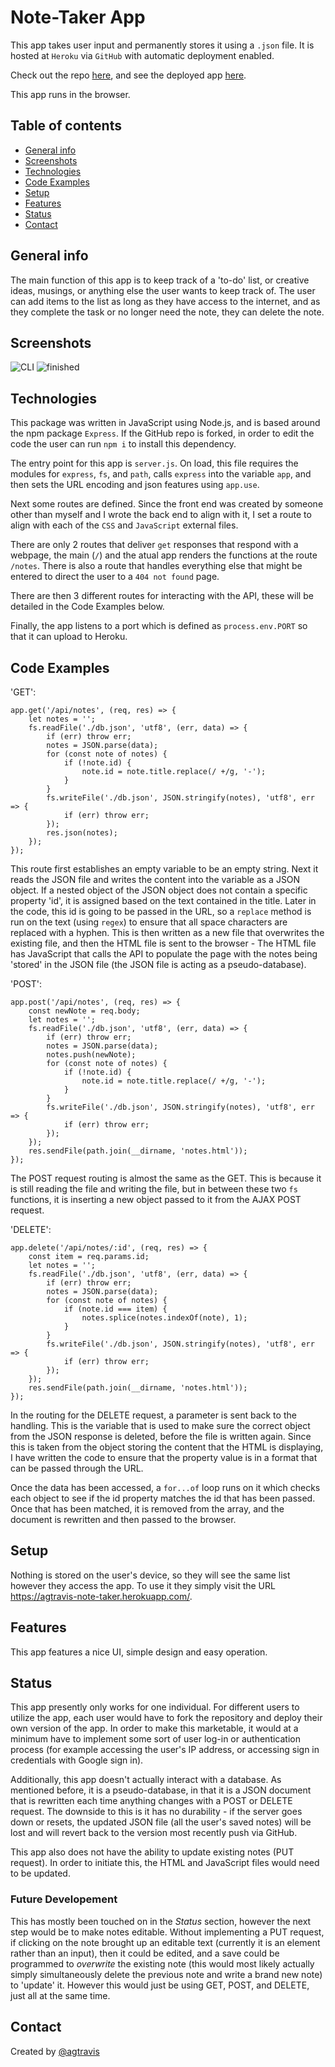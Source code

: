 # Note-Taker App

This app takes user input and permanently stores it using a `.json` file. It is hosted at `Heroku` via `GitHub` with automatic deployment enabled.

Check out the repo [here](https://github.com/agtravis/note-taker), and see the deployed app [here](https://agtravis-note-taker.herokuapp.com/).

This app runs in the browser.

## Table of contents

- [General info](#general-info)
- [Screenshots](#screenshots)
- [Technologies](#technologies)
- [Code Examples](#code-examples)
- [Setup](#setup)
- [Features](#features)
- [Status](#status)
- [Contact](#contact)

## General info

The main function of this app is to keep track of a 'to-do' list, or creative ideas, musings, or anything else the user wants to keep track of. The user can add items to the list as long as they have access to the internet, and as they complete the task or no longer need the note, they can delete the note.

## Screenshots

![CLI](https://github.com/agtravis/node-resume-generator/blob/master/assets/images/CLI.PNG)
![finished](https://github.com/agtravis/node-resume-generator/blob/master/assets/images/output.PNG)

## Technologies

This package was written in JavaScript using Node.js, and is based around the npm package `Express`. If the GitHub repo is forked, in order to edit the code the user can run `npm i` to install this dependency.

The entry point for this app is `server.js`. On load, this file requires the modules for `express`, `fs`, and `path`, calls `express` into the variable `app`, and then sets the URL encoding and json features using `app.use`.

Next some routes are defined. Since the front end was created by someone other than myself and I wrote the back end to align with it, I set a route to align with each of the `CSS` and `JavaScript` external files.

There are only 2 routes that deliver `get` responses that respond with a webpage, the main (`/`) and the atual app renders the functions at the route `/notes`. There is also a route that handles everything else that might be entered to direct the user to a `404 not found` page.

There are then 3 different routes for interacting with the API, these will be detailed in the Code Examples below.

Finally, the app listens to a port which is defined as `process.env.PORT` so that it can upload to Heroku.

## Code Examples

'GET':

    app.get('/api/notes', (req, res) => {
        let notes = '';
        fs.readFile('./db.json', 'utf8', (err, data) => {
            if (err) throw err;
            notes = JSON.parse(data);
            for (const note of notes) {
                if (!note.id) {
                    note.id = note.title.replace(/ +/g, '-');
                }
            }
            fs.writeFile('./db.json', JSON.stringify(notes), 'utf8', err => {
                if (err) throw err;
            });
            res.json(notes);
        });
    });

This route first establishes an empty variable to be an empty string. Next it reads the JSON file and writes the content into the variable as a JSON object. If a nested object of the JSON object does not contain a specific property 'id', it is assigned based on the text contained in the title. Later in the code, this id is going to be passed in the URL, so a `replace` method is run on the text (using `regex`) to ensure that all space characters are replaced with a hyphen. This is then written as a new file that overwrites the existing file, and then the HTML file is sent to the browser - The HTML file has JavaScript that calls the API to populate the page with the notes being 'stored' in the JSON file (the JSON file is acting as a pseudo-database).

'POST':

    app.post('/api/notes', (req, res) => {
        const newNote = req.body;
        let notes = '';
        fs.readFile('./db.json', 'utf8', (err, data) => {
            if (err) throw err;
            notes = JSON.parse(data);
            notes.push(newNote);
            for (const note of notes) {
                if (!note.id) {
                    note.id = note.title.replace(/ +/g, '-');
                }
            }
            fs.writeFile('./db.json', JSON.stringify(notes), 'utf8', err => {
                if (err) throw err;
            });
        });
        res.sendFile(path.join(__dirname, 'notes.html'));
    });

The POST request routing is almost the same as the GET. This is because it is still reading the file and writing the file, but in between these two `fs` functions, it is inserting a new object passed to it from the AJAX POST request.

'DELETE':

    app.delete('/api/notes/:id', (req, res) => {
        const item = req.params.id;
        let notes = '';
        fs.readFile('./db.json', 'utf8', (err, data) => {
            if (err) throw err;
            notes = JSON.parse(data);
            for (const note of notes) {
                if (note.id === item) {
                    notes.splice(notes.indexOf(note), 1);
                }
            }
            fs.writeFile('./db.json', JSON.stringify(notes), 'utf8', err => {
                if (err) throw err;
            });
        });
        res.sendFile(path.join(__dirname, 'notes.html'));
    });

In the routing for the DELETE request, a parameter is sent back to the handling. This is the variable that is used to make sure the correct object from the JSON response is deleted, before the file is written again. Since this is taken from the object storing the content that the HTML is displaying, I have written the code to ensure that the property value is in a format that can be passed through the URL.

Once the data has been accessed, a `for...of` loop runs on it which checks each object to see if the id property matches the id that has been passed. Once that has been matched, it is removed from the array, and the document is rewritten and then passed to the browser.

## Setup

Nothing is stored on the user's device, so they will see the same list however they access the app. To use it they simply visit the URL https://agtravis-note-taker.herokuapp.com/.

## Features

This app features a nice UI, simple design and easy operation.

## Status

This app presently only works for one individual. For different users to utilize the app, each user would have to fork the repository and deploy their own version of the app. In order to make this marketable, it would at a minimum have to implement some sort of user log-in or authentication process (for example accessing the user's IP address, or accessing sign in credentials with Google sign in).

Additionally, this app doesn't actually interact with a database. As mentioned before, it is a pseudo-database, in that it is a JSON document that is rewritten each time anything changes with a POST or DELETE request. The downside to this is it has no durability - if the server goes down or resets, the updated JSON file (all the user's saved notes) will be lost and will revert back to the version most recently push via GitHub.

This app also does not have the ability to update existing notes (PUT request). In order to initiate this, the HTML and JavaScript files would need to be updated.

### Future Developement

This has mostly been touched on in the _Status_ section, however the next step would be to make notes editable. Without implementing a PUT request, if clicking on the note brought up an editable text (currently it is an element rather than an input), then it could be edited, and a save could be programmed to _overwrite_ the existing note (this would most likely actually simply simultaneously delete the previous note and write a brand new note) to 'update' it. However this would just be using GET, POST, and DELETE, just all at the same time.

## Contact

Created by [@agtravis](https://agtravis.github.io/)
